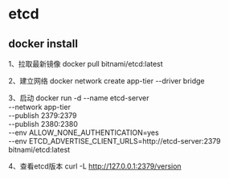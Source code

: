# etcd

## docker install

1、拉取最新镜像
docker pull bitnami/etcd:latest

2、建立网络
docker network create app-tier --driver bridge

3、启动
docker run -d --name etcd-server \
--network app-tier \
--publish 2379:2379 \
--publish 2380:2380 \
--env ALLOW_NONE_AUTHENTICATION=yes \
--env ETCD_ADVERTISE_CLIENT_URLS=http://etcd-server:2379 \
bitnami/etcd:latest

4、查看etcd版本
curl -L http://127.0.0.1:2379/version

